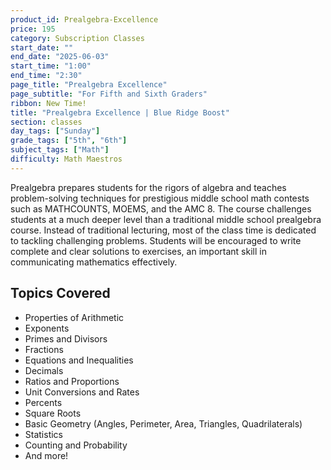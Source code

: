 ```yaml
---
product_id: Prealgebra-Excellence
price: 195
category: Subscription Classes
start_date: ""
end_date: "2025-06-03"
start_time: "1:00"
end_time: "2:30"
page_title: "Prealgebra Excellence"
page_subtitle: "For Fifth and Sixth Graders"
ribbon: New Time!
title: "Prealgebra Excellence | Blue Ridge Boost"
section: classes
day_tags: ["Sunday"]
grade_tags: ["5th", "6th"]
subject_tags: ["Math"]
difficulty: Math Maestros
---
```

Prealgebra prepares students for the rigors of algebra and teaches problem-solving techniques for prestigious middle school math contests such as MATHCOUNTS, MOEMS, and the AMC 8. The course challenges students at a much deeper level than a traditional middle school prealgebra course. Instead of traditional lecturing, most of the class time is dedicated to tackling challenging problems. Students will be encouraged to write complete and clear solutions to exercises, an important skill in communicating mathematics effectively.

<section id="topics" class="content">
    <h2>Topics Covered</h2>
    <ul>
        <li>Properties of Arithmetic</li>
        <li>Exponents</li>
        <li>Primes and Divisors</li>
        <li>Fractions</li>
        <li>Equations and Inequalities</li>
        <li>Decimals</li>
        <li>Ratios and Proportions</li>
        <li>Unit Conversions and Rates</li>
        <li>Percents</li>
        <li>Square Roots</li>
        <li>Basic Geometry (Angles, Perimeter, Area, Triangles, Quadrilaterals)</li>
        <li>Statistics</li>
        <li>Counting and Probability</li>
        <li>And more!</li>
    </ul>
</section>
